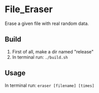 # File_Eraser
Erase a given file with real random data.
## Build
1. First of all, make a dir named "release"
2. In terminal run:
`./build.sh`
## Usage
In terminal run:
`eraser [filename] [times]`
